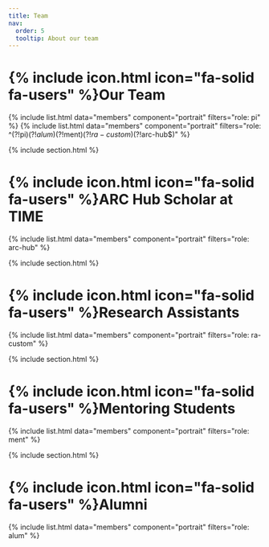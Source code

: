 ```yaml
---
title: Team
nav:
  order: 5
  tooltip: About our team
---
```


# {% include icon.html icon="fa-solid fa-users" %}Our Team

{% include list.html data="members" component="portrait" filters="role: pi" %}
{% include list.html data="members" component="portrait" filters="role: ^(?!pi$)(?!alum$)(?!ment$)(?!ra-custom$)(?!arc-hub$)" %}

{% include section.html %}

# {% include icon.html icon="fa-solid fa-users" %}ARC Hub Scholar at TIME

{% include list.html data="members" component="portrait" filters="role: arc-hub" %}

{% include section.html %}

# {% include icon.html icon="fa-solid fa-users" %}Research Assistants

{% include list.html data="members" component="portrait" filters="role: ra-custom" %}

{% include section.html %}

# {% include icon.html icon="fa-solid fa-users" %}Mentoring Students

{% include list.html data="members" component="portrait" filters="role: ment" %}

{% include section.html %}

# {% include icon.html icon="fa-solid fa-users" %}Alumni

{% include list.html data="members" component="portrait" filters="role: alum" %}
